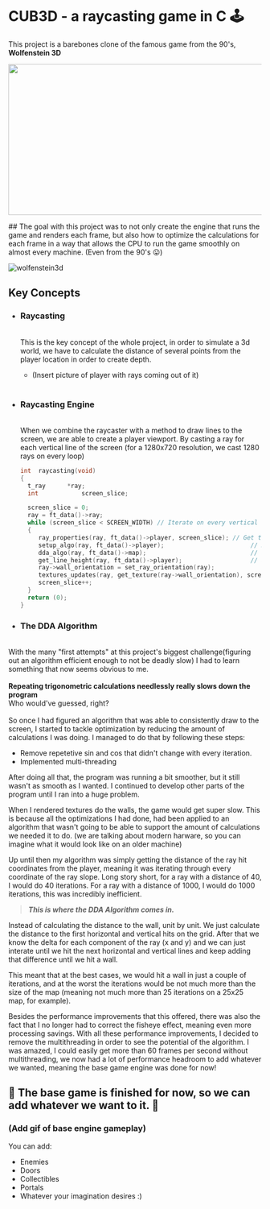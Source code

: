 <!-- ![image](https://github.com/Ribas13/Cub3d/assets/108695074/0ae7f3ba-1f34-40dd-adca-9d7d1ae24c5c)<br> -->
# CUB3D - a raycasting game in C 🕹️

 This project is a barebones clone of the famous game from the 90's, **Wolfenstein 3D**
 <p align="center">
  <img width="520" height="300" src="https://github.com/Ribas13/Cub3d/assets/108695074/0ae7f3ba-1f34-40dd-adca-9d7d1ae24c5c">
</p> 
##
 The goal with this project was to not only create the engine that runs the game and renders each frame, but also how to optimize the calculations for each frame in a way that allows the CPU to run the game smoothly on almost every machine. (Even from the 90's 😛)

 ![wolfenstein3d](https://github.com/Ribas13/Cub3d/assets/108695074/cc355da3-7bae-409f-8e2f-da52ca83ead0)

 ## Key Concepts

 - ### Raycasting <br>
   <br>This is the key concept of the whole project, in order to simulate a 3d world, we have to calculate the distance of several points from the player location in order to create depth.

   - (Insert picture of player with rays coming out of it)
   <br>
- ### Raycasting Engine <br>
  <br>When we combine the raycaster with a method to draw lines to the screen, we are able to create a player viewport. By casting a ray for each vertical line of the screen (for a 1280x720 resolution, we cast 1280 rays on every loop)
   ```C
   int	raycasting(void)
   {
	 t_ray		*ray;
	 int			screen_slice;
   
	 screen_slice = 0;
	 ray = ft_data()->ray;
	 while (screen_slice < SCREEN_WIDTH) // Iterate on every vertical line on the screen
	 {
		ray_properties(ray, ft_data()->player, screen_slice); // Get this ray's properties (initial coordinates, etc.)
		setup_algo(ray, ft_data()->player);                        // Run the algorithm to set the wall slice orientation (North, South, West or East)
		dda_algo(ray, ft_data()->map);                             // and calculate the height of the line to be drawn to the screen (if the ray hits
		get_line_height(ray, ft_data()->player);                   // a wall that's further away from the player, the line needs to be smaller in height
		ray->wall_orientation = set_ray_orientation(ray);
		textures_updates(ray, get_texture(ray->wall_orientation), screen_slice);
		screen_slice++;
	 }
	 return (0);
   }
   ```

- ### The DDA Algorithm <br>
<br>With the many "first attempts" at this project's biggest challenge(figuring out an algorithm efficient enough to not be deadly slow) I had to learn something that now seems obvious to me.<br><br>
**Repeating trigonometric calculations needlessly really slows down the program**<br>
Who would've guessed, right?<br>
<br>
So once I had figured an algorithm that was able to consistently draw to the screen, I started to tackle optimization by reducing the amount of calculations I was doing.
I managed to do that by following these steps:
- Remove repetetive sin and cos that didn't change with every iteration.
- Implemented multi-threading

After doing all that, the program was running a bit smoother, but it still wasn't as smooth as I wanted. I continued to develop other parts of the program until I ran into a huge problem.

When I rendered textures do the walls, the game would get super slow.
This is because all the optimizations I had done, had been applied to an algorithm that wasn't going to be able to support the amount of calculations we needed it to do. (we are talking about modern harware, so you can imagine what it would look like on an older machine)

Up until then my algorithm was simply getting the distance of the ray hit coordinates from the player, meaning it was iterating through every coordinate of the ray slope.
Long story short, for a ray with a distance of 40, I would do 40 iterations. For a ray with a distance of 1000, I would do 1000 iterations, this was incredibly inefficient.

> ***This is where the DDA Algorithm comes in.***

Instead of calculating the distance to the wall, unit by unit. We just calculate the distance to the first horizontal and vertical hits on the grid. After that we know the delta for each component of the ray (x and y) and we can just interate
until we hit the next horizontal and vertical lines and keep adding that difference until we hit a wall.

This meant that at the best cases, we would hit a wall in just a couple of iterations, and at the worst the iterations would be not much more than the size of the map (meaning not much more than 25 iterations on a 25x25 map, for example).

Besides the performance improvements that this offered, there was also the fact that I no longer had to correct the fisheye effect, meaning even more processing savings.
With all these performance improvements, I decided to remove the multithreading in order to see the potential of the algorithm. I was amazed, I could easily get more than 60 frames per second without multithreading, we now had a lot of performance headroom to add whatever we wanted, meaning the base game engine was done for now!

## 🥳 The base game is finished for now, so we can add whatever we want to it. 🎉
### (Add gif of base engine gameplay) 
You can add:
- Enemies
- Doors
- Collectibles
- Portals
- Whatever your imagination desires :)
